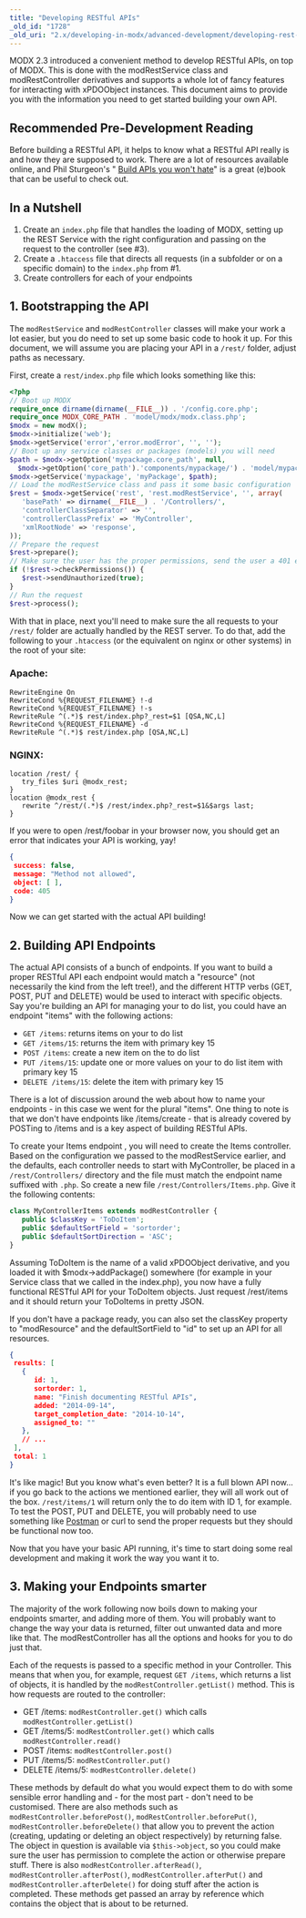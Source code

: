 ```yaml
---
title: "Developing RESTful APIs"
_old_id: "1728"
_old_uri: "2.x/developing-in-modx/advanced-development/developing-rest-servers"
---
```


 MODX 2.3 introduced a convenient method to develop RESTful APIs, on top of MODX. This is done with the modRestService class and modRestController derivatives and supports a whole lot of fancy features for interacting with xPDOObject instances. This document aims to provide you with the information you need to get started building your own API.

## Recommended Pre-Development Reading

 Before building a RESTful API, it helps to know what a RESTful API really is and how they are supposed to work. There are a lot of resources available online, and Phil Sturgeon's " [Build APIs you won't hate](https://leanpub.com/build-apis-you-wont-hate)" is a great (e)book that can be useful to check out.

## In a Nutshell

1. Create an `index.php` file that handles the loading of MODX, setting up the REST Service with the right configuration and passing on the request to the controller (see #3).
2. Create a `.htaccess` file that directs all requests (in a subfolder or on a specific domain) to the `index.php` from #1.
3. Create controllers for each of your endpoints

## 1. Bootstrapping the API

 The `modRestService` and `modRestController` classes will make your work a lot easier, but you do need to set up some basic code to hook it up. For this document, we will assume you are placing your API in a `/rest/` folder, adjust paths as necessary.

 First, create a `rest/index.php` file which looks something like this:

 ``` php
<?php
// Boot up MODX
require_once dirname(dirname(__FILE__)) . '/config.core.php';
require_once MODX_CORE_PATH . 'model/modx/modx.class.php';
$modx = new modX();
$modx->initialize('web');
$modx->getService('error','error.modError', '', '');
// Boot up any service classes or packages (models) you will need
$path = $modx->getOption('mypackage.core_path', null,
   $modx->getOption('core_path').'components/mypackage/') . 'model/mypackage/';
$modx->getService('mypackage', 'myPackage', $path);
// Load the modRestService class and pass it some basic configuration
$rest = $modx->getService('rest', 'rest.modRestService', '', array(
    'basePath' => dirname(__FILE__) . '/Controllers/',
    'controllerClassSeparator' => '',
    'controllerClassPrefix' => 'MyController',
    'xmlRootNode' => 'response',
));
// Prepare the request
$rest->prepare();
// Make sure the user has the proper permissions, send the user a 401 error if not
if (!$rest->checkPermissions()) {
    $rest->sendUnauthorized(true);
}
// Run the request
$rest->process();
```

 With that in place, next you'll need to make sure the all requests to your `/rest/` folder are actually handled by the REST server. To do that, add the following to your `.htaccess` (or the equivalent on nginx or other systems) in the root of your site:

### Apache:

 ``` plain
RewriteEngine On
RewriteCond %{REQUEST_FILENAME} !-d
RewriteCond %{REQUEST_FILENAME} !-s
RewriteRule ^(.*)$ rest/index.php?_rest=$1 [QSA,NC,L]
RewriteCond %{REQUEST_FILENAME} -d
RewriteRule ^(.*)$ rest/index.php [QSA,NC,L]
```

### NGINX:

 ``` plain
location /rest/ {
    try_files $uri @modx_rest;
}
location @modx_rest {
    rewrite ^/rest/(.*)$ /rest/index.php?_rest=$1&$args last;
}
```

 If you were to open /rest/foobar in your browser now, you should get an error that indicates your API is working, yay!

 ``` json
{
  success: false,
  message: "Method not allowed",
  object: [ ],
  code: 405
}
```

 Now we can get started with the actual API building!

## 2. Building API Endpoints

 The actual API consists of a bunch of endpoints. If you want to build a proper RESTful API each endpoint would match a "resource" (not necessarily the kind from the left tree!), and the different HTTP verbs (GET, POST, PUT and DELETE) would be used to interact with specific objects. Say you're building an API for managing your to do list, you could have an endpoint "items" with the following actions:

- `GET /items`: returns items on your to do list
- `GET /items/15`: returns the item with primary key 15
- `POST /items`: create a new item on the to do list
- `PUT /items/15`: update one or more values on your to do list item with primary key 15
- `DELETE /items/15`: delete the item with primary key 15

 There is a lot of discussion around the web about how to name your endpoints - in this case we went for the plural "items". One thing to note is that we don't have endpoints like /items/create - that is already covered by POSTing to /items and is a key aspect of building RESTful APIs.

 To create your Items endpoint , you will need to create the Items controller. Based on the configuration we passed to the modRestService earlier, and the defaults, each controller needs to start with MyController, be placed in a `/rest/Controllers/` directory and the file must match the endpoint name suffixed with `.php`. So create a new file `/rest/Controllers/Items.php`. Give it the following contents:

 ``` php
class MyControllerItems extends modRestController {
    public $classKey = 'ToDoItem';
    public $defaultSortField = 'sortorder';
    public $defaultSortDirection = 'ASC';
}
```

 Assuming ToDoItem is the name of a valid xPDOObject derivative, and you loaded it with $modx->addPackage() somewhere (for example in your Service class that we called in the index.php), you now have a fully functional RESTful API for your ToDoItem objects. Just request /rest/items and it should return your ToDoItems in pretty JSON.

 If you don't have a package ready, you can also set the classKey property to "modResource" and the defaultSortField to "id" to set up an API for all resources.

 ``` json
{
  results: [
    {
       id: 1,
       sortorder: 1,
       name: "Finish documenting RESTful APIs",
       added: "2014-09-14",
       target_completion_date: "2014-10-14",
       assigned_to: ""
    },
    // ...
  ],
  total: 1
}
```

 It's like magic! But you know what's even better? It is a full blown API now... if you go back to the actions we mentioned earlier, they will all work out of the box. `/rest/items/1` will return only the to do item with ID 1, for example. To test the POST, PUT and DELETE, you will probably need to use something like [Postman](https://chrome.google.com/webstore/detail/postman-rest-client/fdmmgilgnpjigdojojpjoooidkmcomcm)[](https://chrome.google.com/webstore/detail/postman-rest-client/fdmmgilgnpjigdojojpjoooidkmcomcm) or curl to send the proper requests but they should be functional now too.

 Now that you have your basic API running, it's time to start doing some real development and making it work the way you want it to.

## 3. Making your Endpoints smarter

 The majority of the work following now boils down to making your endpoints smarter, and adding more of them. You will probably want to change the way your data is returned, filter out unwanted data and more like that. The modRestController has all the options and hooks for you to do just that.

 Each of the requests is passed to a specific method in your Controller. This means that when you, for example, request `GET /items`, which returns a list of objects, it is handled by the `modRestController.getList()` method. This is how requests are routed to the controller:

- GET /items: `modRestController.get()` which calls `modRestController.getList()`
- GET /items/5: `modRestController.get()` which calls `modRestController.read()`
- POST /items: `modRestController.post()`
- PUT /items/5: `modRestController.put()`
- DELETE /items/5: `modRestController.delete()`

 These methods by default do what you would expect them to do with some sensible error handling and - for the most part - don't need to be customised. There are also methods such as `modRestController.beforePost()`, `modRestController.beforePut()`, `modRestController.beforeDelete()` that allow you to prevent the action (creating, updating or deleting an object respectively) by returning false. The object in question is available via `$this->object`, so you could make sure the user has permission to complete the action or otherwise prepare stuff. There is also `modRestController.afterRead()`, `modRestController.afterPost()`, `modRestController.afterPut()` and `modRestController.afterDelete()` for doing stuff after the action is completed. These methods get passed an array by reference which contains the object that is about to be returned.
